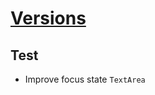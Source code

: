 # [Versions](https://github.com/Tracktor/design-system-tracktor/releases)

## Test
- Improve focus state `TextArea`
